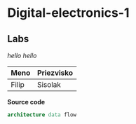 # Digital-electronics-1
## Labs
*hello hello*

Meno|Priezvisko
------- | -------
Filip|Sisolak

**Source code**

```vhdl
architecture data flow 
```
